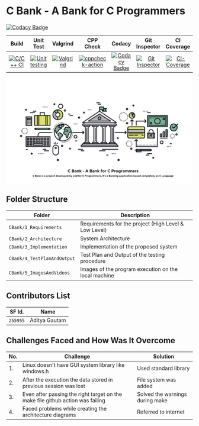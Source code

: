 # C Bank - A Bank for C Programmers

[![Codacy Badge](https://app.codacy.com/project/badge/Grade/d13728e8b4324fd085aa96e3fb1c9214)](https://www.codacy.com/gh/AdityaGautam05/LTTS-C-MiniProject/dashboard?utm_source=github.com&amp;utm_medium=referral&amp;utm_content=AdityaGautam05/LTTS-C-MiniProject&amp;utm_campaign=Badge_Grade)

|Build|Unit Test|Valgrind|CPP Check|Codacy|Git Inspector|CI Coverage|
|:--:|:--:|:--:|:--:|:--:|:--:|:--:|
|[![C/C++ CI](https://github.com/AdityaGautam05/LTTS-C-MiniProject/actions/workflows/c-build.yml/badge.svg)](https://github.com/AdityaGautam05/LTTS-C-MiniProject/actions/workflows/c-build.yml)|[![Unit testing](https://github.com/AdityaGautam05/LTTS-C-MiniProject/actions/workflows/unit-test.yml/badge.svg)](https://github.com/AdityaGautam05/LTTS-C-MiniProject/actions/workflows/unit-test.yml)|[![Valgrind](https://github.com/AdityaGautam05/LTTS-C-MiniProject/actions/workflows/Valgrind.yml/badge.svg)](https://github.com/AdityaGautam05/LTTS-C-MiniProject/actions/workflows/Valgrind.yml)|[![cppcheck-action](https://github.com/AdityaGautam05/LTTS-C-MiniProject/actions/workflows/cppcheck.yml/badge.svg)](https://github.com/AdityaGautam05/LTTS-C-MiniProject/actions/workflows/cppcheck.yml)|[![Codacy Badge](https://app.codacy.com/project/badge/Grade/d13728e8b4324fd085aa96e3fb1c9214)](https://www.codacy.com/gh/AdityaGautam05/LTTS-C-MiniProject/dashboard?utm_source=github.com&amp;utm_medium=referral&amp;utm_content=AdityaGautam05/LTTS-C-MiniProject&amp;utm_campaign=Badge_Grade)|[![Git Inspector](https://github.com/AdityaGautam05/LTTS-C-MiniProject/actions/workflows/git-inspector.yml/badge.svg)](https://github.com/AdityaGautam05/LTTS-C-MiniProject/actions/workflows/git-inspector.yml)|[![CI-Coverage](https://github.com/AdityaGautam05/LTTS-C-MiniProject/actions/workflows/coverage.yml/badge.svg)](https://github.com/AdityaGautam05/LTTS-C-MiniProject/actions/workflows/coverage.yml)|

![](https://github.com/AdityaGautam05/LTTS-C-MiniProject/blob/main/images/CBankPoster.png)

## Folder Structure
Folder             | Description
-------------------| -----------------------------------------
`CBank/1_Requirements`   | Requirements for the project (High Level & Low Level)
`CBank/2_Architecture`         | System Architecture
`CBank/3_Implementation` | Implementation of the proposed system
`CBank/4_TestPlanAndOutput`      | Test Plan and Output of the testing procedure
`CBank/5_ImagesAndVideos`      | Images of the program execution on the local machine

## Contributors List

SF Id. |  Name   |
-------|---------|
`255955` | Aditya Gautam  |     

## Challenges Faced and How Was It Overcome
| No. | Challenge | Solution
|-----|-----------|--------
|1. | Linux doesn't have GUI system library like windows.h | Used standard library
|2. | After the execution the data stored in previous session was lost | File system was added |
|3. | Even after passing the right target on the make file github action was failing | Solved the warnings during make
|4. | Faced problems while creating the architecture diagrams | Referred to internet |
